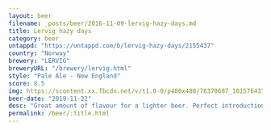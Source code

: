 ```yaml
---
layout: beer
filename: _posts/beer/2016-11-09-lervig-hazy-days.md
title: Lervig hazy days
category: beer
untappd: "https://untappd.com/b/lervig-hazy-days/2155437"
country: "Norway"
brewery: "LERVIG"
breweryURL: "/brewery/lervig.html"
style: "Pale Ale - New England"
score: 8.5
img: https://scontent.xx.fbcdn.net/v/t1.0-0/p480x480/78370687_10157643740913745_4418427380759003136_o.jpg?_nc_cat=100&_nc_ohc=daSiqo5EYooAQlm6vUZeqWT9qeE-GeXnhFrwTR3CaV22MwHUWe94cMQpA&_nc_ht=scontent.xx&oh=42a672df25b25b4603d7db085cf6b7c8&oe=5E46C687
beer-date: "2019-11-22"
desc: "Great amount of flavour for a lighter beer. Perfect introduction to a hazy ipa"
permalink: /beer/:title.html
---
```

